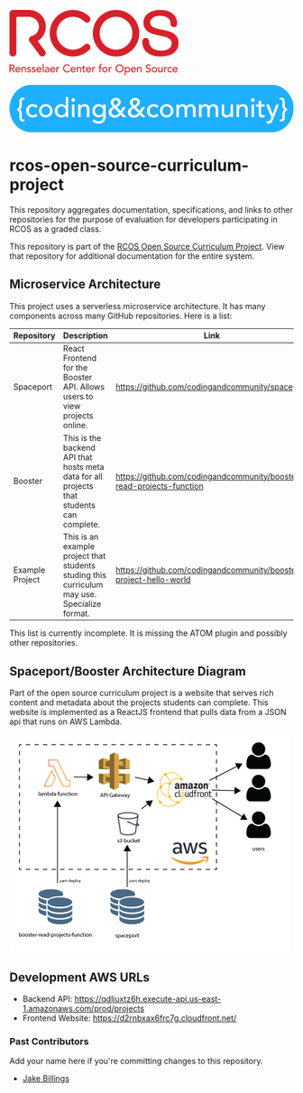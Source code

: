 ![rcos logo](imgs/rcos-logo-300.png)

![coding and community logo](imgs/cc-logo-700.png)

# rcos-open-source-curriculum-project

This repository aggregates documentation, specifications, and links to other repositories for the purpose of evaluation for developers participating in RCOS as a graded class.

This repository is part of the [RCOS Open Source Curriculum Project](https://github.com/codingandcommunity/rcos-open-source-curriculum-project). View that repository for additional documentation for the entire system.

## Microservice Architecture

This project uses a serverless microservice architecture. It has many components across many GitHub repositories. Here is a list:

| Repository      | Description                                                                                  | Link                                                                 |
| ----------------|--------------------------------------------------------------------------------------------- | -------------------------------------------------------------------- |
| Spaceport       | React Frontend for the Booster API. Allows users to view projects online.                    | https://github.com/codingandcommunity/spaceport                      |
| Booster         | This is the backend API that hosts meta data for all projects that students can complete.    | https://github.com/codingandcommunity/booster-read-projects-function |
| Example Project | This is an example project that students studing this curriculum may use. Specialize format. | https://github.com/codingandcommunity/booster-project-hello-world    |

This list is currently incomplete. It is missing the ATOM plugin and possibly other repositories.

## Spaceport/Booster Architecture Diagram

Part of the open source curriculum project is a website that serves rich content and metadata about the projects students can complete. This website is implemented as a ReactJS frontend that pulls data from a JSON api that runs on AWS Lambda.

![Spaceport/Booster Architecture Diagram](docs/spaceport-architecture.png)

## Development AWS URLs

- Backend API: https://qdljuxtz6h.execute-api.us-east-1.amazonaws.com/prod/projects
- Frontend Website: https://d2rnbxax6frc7g.cloudfront.net/

### Past Contributors ###

Add your name here if you're committing changes to this repository.

- [Jake Billings](https://jakebillings.com)